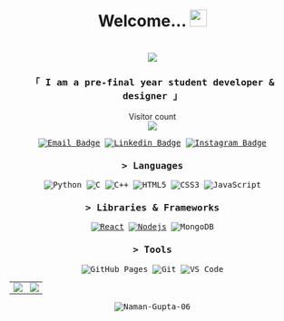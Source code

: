<!-- Intro  -->

<h1 align="center">Welcome... <img src="https://raw.githubusercontent.com/MartinHeinz/MartinHeinz/master/wave.gif" width="30px"></h1>
<h1 align="center">
  <a href="https://github.com/Naman-Gupta-06">
    <img src="https://readme-typing-svg.herokuapp.com?color=%#abdbe3&size=30&lines=Hello%2C+There!+%F0%9F%91%8B;This+is+Naman+Gupta....;Nice+to+meet+you!">
  </a>
</h1>

<h3 align="center">
        <samp>
       「 I am a pre-final year student developer & designer 」
       </samp>
</h3>
<p align="center"> 
  Visitor count<br>
  <img src="https://profile-counter.glitch.me/Naman-Gupta-06/count.svg" />
</p>

<div align="center">
<samp>
<!-- ### Connect with me: -->

[![Email Badge](https://img.shields.io/badge/-Email-c14438?style=flat-square&logo=Gmail&logoColor=white&link=mailto:ronitkhatri44@gmail.com)](mailto:namangupta990@gmail.com)
[![Linkedin Badge](https://img.shields.io/badge/-LinkedIn-blue?style=flat-square&logo=Linkedin&logoColor=white&link=https://www.linkedin.com/in/naman-gupta-nemo/)](https://www.linkedin.com/in/naman-gupta-nemo/)
[![Instagram Badge](https://img.shields.io/badge/-Instagram-purple?style=flat-square&logo=instagram&logoColor=white&link=https://www.instagram.com/ronitxx9/)](https://www.instagram.com/nemo_.06/)

<!-- <br /> -->



### > Languages

![Python](https://img.shields.io/badge/-Python-black?style=flat-square&logo=Python)
![C](https://img.shields.io/badge/-C-00599C?style=flat-square&logo=c)
![C++](https://img.shields.io/badge/-C++-00599C?style=flat-square&logo=cplusplus)
![HTML5](https://img.shields.io/badge/-HTML5-E34F26?style=flat-square&logo=html5&logoColor=white)
![CSS3](https://img.shields.io/badge/-CSS3-1572B6?style=flat-square&logo=css3)
![JavaScript](https://img.shields.io/badge/-JavaScript-black?style=flat-square&logo=javascript)

### > Libraries & Frameworks

[![React](https://img.shields.io/badge/-React-black?style=flat-square&logo=react)](https://reactjs.org/)
[![Nodejs](https://img.shields.io/badge/-Nodejs-black?style=flat-square&logo=Node.js)](https://nodejs.org/)
![MongoDB](https://img.shields.io/badge/MongoDB-%234ea94b.svg?logo=mongodb&logoColor=white)

### > Tools

![GitHub Pages](https://img.shields.io/badge/GitHub%20Pages-%23327FC7.svg?logo=github&style=flat-square&logoColor=white)
![Git](https://img.shields.io/badge/-Git-black?style=flat-square&logo=git)
![VS Code](https://img.shields.io/badge/-VS%20Code-007ACC?style=flat-square&logo=visual-studio-code)


<table>
<tr>
<td>
<img src="https://github-readme-stats.vercel.app/api?username=Naman-Gupta-06&include_all_commits=true&count_private=true&show_icons=true&line_height=20&theme=tokyonight"/>
<td><img src="https://github-readme-stats.vercel.app/api/top-langs?username=Naman-Gupta-06&show_icons=true&locale=en&layout=compact&theme=tokyonight" />
</td>
</tr>
</table>
<p align="center">
<p align="center"><img align="center" src="https://github-readme-streak-stats.herokuapp.com/?user=Naman-Gupta-06&layout=compact&theme=tokyonight" alt="Naman-Gupta-06" /></p>
</p?



  
<!--End: Stats -->

</details> 
</samp>
</div>
</body>
